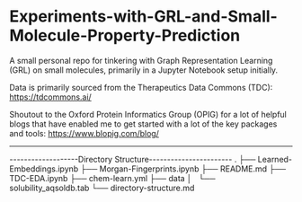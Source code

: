 # Experiments-with-GRL-and-Small-Molecule-Property-Prediction

A small personal repo for tinkering with Graph Representation Learning (GRL) on small molecules, primarily in a Jupyter Notebook setup initially.

Data is primarily sourced from the Therapeutics Data Commons (TDC): https://tdcommons.ai/

Shoutout to the Oxford Protein Informatics Group (OPIG) for a lot of helpful blogs that have enabled me to get started with a lot of the key packages and tools: https://www.blopig.com/blog/

-------------------------------------------------------------


-------------------Directory Structure-----------------------
.
├── Learned-Embeddings.ipynb
├── Morgan-Fingerprints.ipynb
├── README.md
├── TDC-EDA.ipynb
├── chem-learn.yml
├── data
│   └── solubility_aqsoldb.tab
└── directory-structure.md